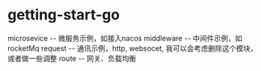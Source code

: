 # getting-start-go

microsevice  -- 微服务示例，如接入nacos
middleware   -- 中间件示例，如rocketMq
request      -- 通讯示例，http, websocet, 我可以会考虑删除这个模块，或者做一些调整
route        -- 网关、负载均衡



